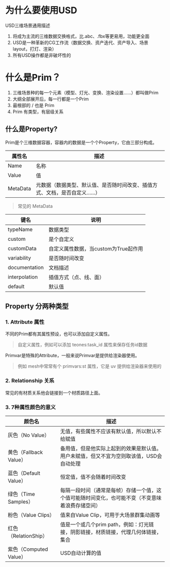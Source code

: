 # 为什么要使用USD

USD三维场景通用描述

1. 将成为主流的三维数据交换格式，比.abc、.fbx等更易用，功能更全面
2. USD是一种革新的CG工作流（数据交换、资产迭代、资产导入、场景layout，打灯、渲染）
3. 所有USD操作都是非破坏性的

# 什么是Prim？

1. 三维场景种的每一个元素（模型、灯光、变换、渲染设置……）都叫做Prim
2. 大纲全部展开后，每一行都是一个Prim
3. 最根部的 / 也是 Prim
4. Prim 有类型，有层级关系

## 什么是Property?

Prim是个三维数据容器，容器内的数据是一个个Property，它由三部分构成。

| 属性名      | 描述                                    |
|----------|---------------------------------------|
| Name     | 名称                                    |
| Value    | 值                                     |
| MetaData | 元数据（数据类型、默认值、是否随时间改变、插值方式、文档，是否自定义……） |

> 常见的 MetaData 

| 键名            | 说明                      |
|---------------|-------------------------|
| typeName      | 数据类型                    |
| custom        | 是个自定义                   |
| customData    | 自定义属性数据，当custom为True起作用 |
| variability   | 是否随时间改变                 |
| documentation | 文档描述                    |
| interpolation | 插值方式（点、线、面）             |
| default       | 默认值                     |

##  Property 分两种类型

### 1. Attribute 属性

不同的Prim都有其属性预设，也可以添加自定义属性。
>自定义属性，例如可以添加 teones:task_id 属性来保存任务id数据

Primvar是特殊的Attribute，一般来说Primvar是提供给渲染器使用。
>例如 mesh中常常有个 primvars:st 属性，它是 uv 提供给渲染器来使用的

### 2. Relationship 关系

常见的有材质关系他会链接到一个材质路径上面。

### 3. 7种属性颜色的意义

| 颜色名                | 描述                                               |
|--------------------|--------------------------------------------------|
| 灰色（No Value）       | 无值，有些属性不应该有默认值，所以默认不给赋值                          |
| 黄色（Fallback Value） | 备用值，但是他实际上起到的效果是默认值。用户未赋值，但又不宜为空则取该值，USD会自动处理    |
| 蓝色（Default Value）  | 恒定值，值不会随着时间改变                                    |
| 绿色（Time Samples）   | 每隔一段时间（通常是每帧）存储一个值，这个值可能随时间变化，也可能不变（不变意味着浪费存储空间） |
| 粉色（Value Clips）    | 值来自Value Clip，可用于大场景群集动画等                        |
| 红色（RelationShip）   | 值是一个或几个prim path，例如：灯光链接，阴影链接，材质链接，代理几何体链接，集合    |
| 紫色（Computed Value） | USD自动计算的值                                        |